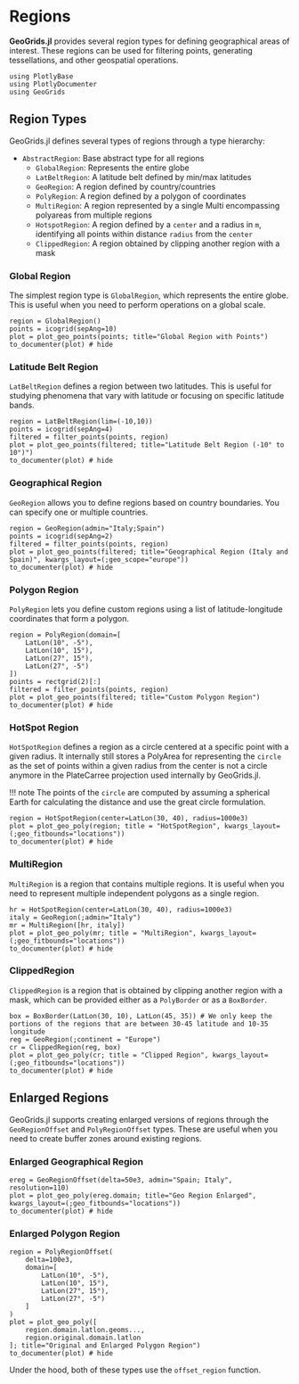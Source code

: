 # Regions

**GeoGrids.jl** provides several region types for defining geographical areas of interest. These regions can be used for filtering points, generating tessellations, and other geospatial operations.

```@setup plot
using PlotlyBase
using PlotlyDocumenter
using GeoGrids
```

## Region Types

GeoGrids.jl defines several types of regions through a type hierarchy:

- `AbstractRegion`: Base abstract type for all regions
  - `GlobalRegion`: Represents the entire globe
  - `LatBeltRegion`: A latitude belt defined by min/max latitudes
  - `GeoRegion`: A region defined by country/countries
  - `PolyRegion`: A region defined by a polygon of coordinates
  - `MultiRegion`: A region represented by a single Multi encompassing polyareas from multiple regions
  - `HotspotRegion`: A region defined by a `center` and a radius in `m`, identifying all points within distance `radius` from the `center`
  - `ClippedRegion`: A region obtained by clipping another region with a mask

### Global Region

The simplest region type is `GlobalRegion`, which represents the entire globe. This is useful when you need to perform operations on a global scale.

```@example plot
region = GlobalRegion()
points = icogrid(sepAng=10)
plot = plot_geo_points(points; title="Global Region with Points")
to_documenter(plot) # hide
```

### Latitude Belt Region

`LatBeltRegion` defines a region between two latitudes. This is useful for studying phenomena that vary with latitude or focusing on specific latitude bands.

```@example plot
region = LatBeltRegion(lim=(-10,10))
points = icogrid(sepAng=4)
filtered = filter_points(points, region)
plot = plot_geo_points(filtered; title="Latitude Belt Region (-10° to 10°)")
to_documenter(plot) # hide
```

### Geographical Region

`GeoRegion` allows you to define regions based on country boundaries. You can specify one or multiple countries.

```@example plot
region = GeoRegion(admin="Italy;Spain")
points = icogrid(sepAng=2)
filtered = filter_points(points, region)
plot = plot_geo_points(filtered; title="Geographical Region (Italy and Spain)", kwargs_layout=(;geo_scope="europe"))
to_documenter(plot) # hide
```

### Polygon Region

`PolyRegion` lets you define custom regions using a list of latitude-longitude coordinates that form a polygon.

```@example plot
region = PolyRegion(domain=[
    LatLon(10°, -5°), 
    LatLon(10°, 15°), 
    LatLon(27°, 15°), 
    LatLon(27°, -5°)
])
points = rectgrid(2)[:]
filtered = filter_points(points, region)
plot = plot_geo_points(filtered; title="Custom Polygon Region")
to_documenter(plot) # hide
```

### HotSpot Region

`HotSpotRegion` defines a region as a circle centered at a specific point with a given radius. It internally still stores a PolyArea for representing the `circle` as the set of points within a given radius from the center is not a circle anymore in the PlateCarree projection used internally by GeoGrids.jl.

!!! note
    The points of the `circle` are computed by assuming a spherical Earth for calculating the distance and use the great circle formulation.

```@example plot
region = HotSpotRegion(center=LatLon(30, 40), radius=1000e3)
plot = plot_geo_poly(region; title = "HotSpotRegion", kwargs_layout=(;geo_fitbounds="locations"))
to_documenter(plot) # hide
```

### MultiRegion

`MultiRegion` is a region that contains multiple regions. It is useful when you need to represent multiple independent polygons as a single region.

```@example plot
hr = HotSpotRegion(center=LatLon(30, 40), radius=1000e3)
italy = GeoRegion(;admin="Italy")
mr = MultiRegion([hr, italy])
plot = plot_geo_poly(mr; title = "MultiRegion", kwargs_layout=(;geo_fitbounds="locations"))
to_documenter(plot) # hide
```

### ClippedRegion

`ClippedRegion` is a region that is obtained by clipping another region with a mask, which can be provided either as a `PolyBorder` or as a `BoxBorder`.

```@example plot
box = BoxBorder(LatLon(30, 10), LatLon(45, 35)) # We only keep the portions of the regions that are between 30-45 latitude and 10-35 longitude
reg = GeoRegion(;continent = "Europe")
cr = ClippedRegion(reg, box)
plot = plot_geo_poly(cr; title = "Clipped Region", kwargs_layout=(;geo_fitbounds="locations"))
to_documenter(plot) # hide
```

## Enlarged Regions

GeoGrids.jl supports creating enlarged versions of regions through the `GeoRegionOffset` and `PolyRegionOffset` types. These are useful when you need to create buffer zones around existing regions.

### Enlarged Geographical Region

```@example plot
ereg = GeoRegionOffset(delta=50e3, admin="Spain; Italy", resolution=110)
plot = plot_geo_poly(ereg.domain; title="Geo Region Enlarged", kwargs_layout=(;geo_fitbounds="locations"))
to_documenter(plot) # hide
```

### Enlarged Polygon Region

```@example plot
region = PolyRegionOffset(
    delta=100e3, 
    domain=[
        LatLon(10°, -5°), 
        LatLon(10°, 15°), 
        LatLon(27°, 15°), 
        LatLon(27°, -5°)
    ]
)
plot = plot_geo_poly([
    region.domain.latlon.geoms..., 
    region.original.domain.latlon
]; title="Original and Enlarged Polygon Region")
to_documenter(plot) # hide
```


Under the hood, both of these types use the `offset_region` function.
